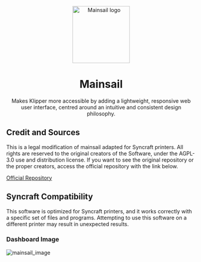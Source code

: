 <p align="center">
  <a>
    <img src="https://raw.githubusercontent.com/mainsail-crew/docs/master/assets/img/logo.png" alt='Mainsail logo' height="152">
    <h1 align="center">Mainsail</h1>
  </a>
</p>
<p align="center">
  Makes Klipper more accessible by adding a lightweight, responsive web user interface, centred around an intuitive and consistent design philosophy.
</p>


## Credit and Sources

This is a legal modification of mainsail adapted for Syncraft printers. All rights are reserved to the original creators of the Software, under the AGPL-3.0 use and distribution license. If you want to see the original repository or the proper creators, access the official repository with the link below.

[Official Repository](https://github.com/mainsail-crew/mainsail)

## Syncraft Compatibility

This software is optimized for Syncraft printers, and it works correctly with a specific set of files and programs.
Attempting to use this software on a different printer may result in unexpected results.

### Dashboard Image

![mainsail_image](https://github.com/SYNCRAFT-GITHUB/mainsail/assets/110249038/87cdad20-9df6-40e1-8866-1d2cfa168f21)

